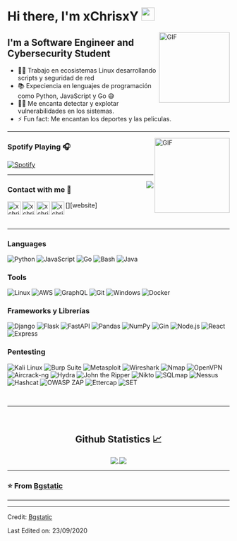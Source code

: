 # Hi there, I'm xChrisxY <img width="30px" src="https://media.tenor.com/images/3b388fe03da271d2674faf85eb7c3fcd/tenor.gif" />

<img align="right" alt="GIF" height="160px" src="https://media.giphy.com/media/du3J3cXyzhj75IOgvA/giphy.gif" />

## I'm a Software Engineer and Cybersecurity Student

- 👨‍💻 Trabajo en ecosistemas Linux desarrollando scripts y seguridad de red
- 📚 Expeciencia en lenguajes de programación como Python, JavaScript y Go 😅
- 💪🏼 Me encanta detectar y explotar vulnerabilidades en los sistemas.
- ⚡ Fun fact: Me encantan los deportes y las peliculas.

---

<img align="right" alt="GIF" height="170px" src="https://media.giphy.com/media/J5B1Y8QZnzXXbLQIBu/giphy.gif" />

### Spotify Playing 🎧

[![Spotify](https://novatorem.bgstatic.vercel.app/api/spotify)](https://open.spotify.com/playlist/6Ir45aCxrdoM7g8Cqfe0RQ?si=b2ab514afe2344b1)

---

<img align="right" src="http://estruyf-github.azurewebsites.net/api/VisitorHit?user=Bgstatic&repo=Bgstatic&countColorcountColor&countColor=%237B1E7B"/>

### Contact with me 📝

[<img align="left" alt="xchrisxy | Youtube" height="30px" src="https://www.flaticon.com/svg/static/icons/svg/2996/2996826.svg" />][website]
[<img align="left" alt="xchrisxy | LinkedIn" height="30px" src="https://www.flaticon.com/svg/static/icons/svg/725/725337.svg"/>][linkedin]
[<img align="left" alt="xchrisxy | Instagram" height="30px" src="https://image.flaticon.com/icons/svg/725/725278.svg" />][instagram]
[<img align="left" alt="xchrisxy | Spotify" height="30px" src="https://www.flaticon.com/svg/static/icons/svg/725/725281.svg" />][Spotify]

<br />

---

### Languages 

![Python](http://img.shields.io/badge/-Python-3776AB?style=flat-square&logo=python&logoColor=ffffff)
![JavaScript](https://img.shields.io/badge/-JavaScript-%23F7DF1C?style=flat-square&logo=javascript&logoColor=000000&labelColor=%23F7DF1C&color=%23FFCE5A)
![Go](http://img.shields.io/badge/-Go-00ADD8?style=flat-square&logo=go&logoColor=ffffff)
![Bash](http://img.shields.io/badge/-Bash-4EAA25?style=flat-square&logo=gnubash&logoColor=ffffff)
![Java](http://img.shields.io/badge/-Java-5B4638?style=flat-square&logo=java&logoColor=ffffff)

### Tools

![Linux](http://img.shields.io/badge/-Linux-FCC624?style=flat-square&logo=linux&logoColor=000000)
![AWS](http://img.shields.io/badge/-AWS-232F3E?style=flat-square&logo=amazonaws&logoColor=ffffff)
![GraphQL](http://img.shields.io/badge/-GraphQL-E10098?style=flat-square&logo=graphql&logoColor=ffffff)
![Git](https://img.shields.io/badge/-Git-%23F05032?style=flat-square&logo=git&logoColor=%23ffffff)
![Windows](http://img.shields.io/badge/-Windows-0078D6?style=flat-square&logo=windows&logoColor=ffffff)
![Docker](http://img.shields.io/badge/-Docker-2496ED?style=flat-square&logo=docker&logoColor=ffffff)

### Frameworks y Librerías

![Django](http://img.shields.io/badge/-Django-092E20?style=flat-square&logo=django&logoColor=ffffff)
![Flask](http://img.shields.io/badge/-Flask-000000?style=flat-square&logo=flask&logoColor=ffffff)
![FastAPI](http://img.shields.io/badge/-FastAPI-009688?style=flat-square&logo=fastapi&logoColor=ffffff)
![Pandas](http://img.shields.io/badge/-Pandas-150458?style=flat-square&logo=pandas&logoColor=ffffff)
![NumPy](http://img.shields.io/badge/-NumPy-013243?style=flat-square&logo=numpy&logoColor=ffffff)
![Gin](http://img.shields.io/badge/-Gin-00ADD8?style=flat-square&logo=go&logoColor=ffffff)
![Node.js](http://img.shields.io/badge/-Node.js-339933?style=flat-square&logo=nodedotjs&logoColor=ffffff)
![React](https://img.shields.io/badge/-React-61DAFB?style=flat-square&logo=react&logoColor=ffffff)
![Express](http://img.shields.io/badge/-Express-000000?style=flat-square&logo=express&logoColor=ffffff)

### Pentesting

![Kali Linux](http://img.shields.io/badge/-Kali%20Linux-557C94?style=flat-square&logo=kalilinux&logoColor=ffffff)
![Burp Suite](http://img.shields.io/badge/-Burp%20Suite-FF7139?style=flat-square&logo=burpsuite&logoColor=ffffff)
![Metasploit](http://img.shields.io/badge/-Metasploit-0577B4?style=flat-square&logo=metasploit&logoColor=ffffff)
![Wireshark](http://img.shields.io/badge/-Wireshark-1679A7?style=flat-square&logo=wireshark&logoColor=ffffff)
![Nmap](http://img.shields.io/badge/-Nmap-4682B4?style=flat-square&logo=nmap&logoColor=ffffff)
![OpenVPN](http://img.shields.io/badge/-OpenVPN-EA7E20?style=flat-square&logo=openvpn&logoColor=ffffff)
![Aircrack-ng](http://img.shields.io/badge/-Aircrack%20ng-0078D7?style=flat-square&logo=aircrack-ng&logoColor=ffffff)
![Hydra](http://img.shields.io/badge/-Hydra-6000FF?style=flat-square&logo=hydra&logoColor=ffffff)
![John the Ripper](http://img.shields.io/badge/-John%20the%20Ripper-777BB4?style=flat-square&logo=johntheripper&logoColor=ffffff)
![Nikto](http://img.shields.io/badge/-Nikto-E34F26?style=flat-square&logo=nikto&logoColor=ffffff)
![SQLmap](http://img.shields.io/badge/-SQLmap-CC6699?style=flat-square&logo=sqlmap&logoColor=ffffff)
![Nessus](http://img.shields.io/badge/-Nessus-00C853?style=flat-square&logo=tenable&logoColor=ffffff)
![Hashcat](http://img.shields.io/badge/-Hashcat-EE7623?style=flat-square&logo=hashcat&logoColor=ffffff)
![OWASP ZAP](http://img.shields.io/badge/-OWASP%20ZAP-000000?style=flat-square&logo=owasp&logoColor=ffffff)
![Ettercap](http://img.shields.io/badge/-Ettercap-003545?style=flat-square&logo=ettercap&logoColor=ffffff)
![SET](http://img.shields.io/badge/-Social%20Engineer%20Toolkit-4E9A06?style=flat-square&logo=set&logoColor=ffffff)



<br/>

---

<br/>

  <h2 align="center"> Github Statistics 📈 </h2>
  
  <div align="center"> 
     <a href="">
      <img align="center" src="https://github-readme-stats-sigma-five.vercel.app/api?username=Bgstatic&show_icons=true&include_all_commits=true&count_private=true&theme=react&line_height=40" />
    </a>
    <a href="">
      <img align="center" src="https://github-readme-stats.vercel.app/api/top-langs/?username=Bgstatic&theme=react&line_height=40&hide=css"/>
    </a>
</div

<br/>

---

### ⭐️ From [Bgstatic](https://github.com/Bgstatic) ### 

---

[Youtube]: https://youtube.com/@christophermoreno2429?si=YhqV9q5pd-iz0bVd
[instagram]: https://www.instagram.com/xChrisxY
[linkedin]: www.linkedin.com/in/christopher-yahir-48b187298
[Spotify]: https://open.spotify.com/user/21wbtmxtzbcm2iu7r3ogol3gq?si=b3db3710c6ce4ad3


----
Credit: [Bgstatic](https://github.com/Bgstatic)

Last Edited on: 23/09/2020
